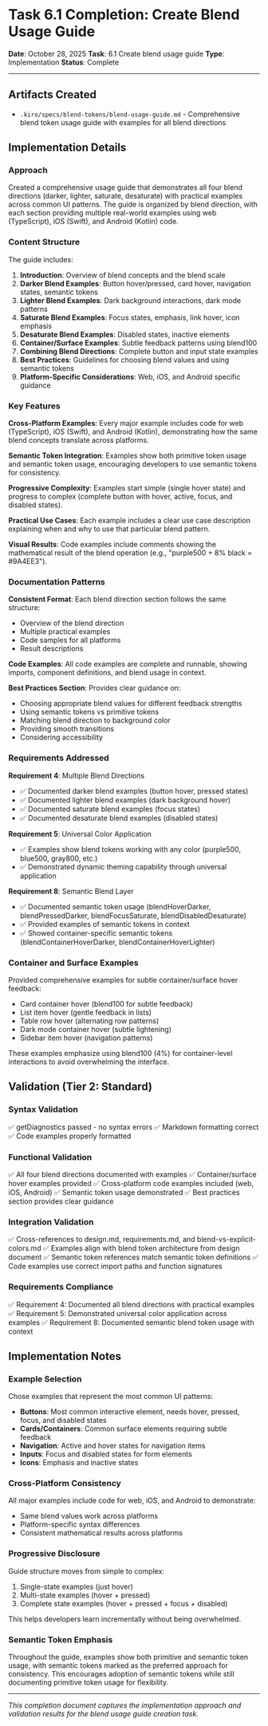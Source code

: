 # Task 6.1 Completion: Create Blend Usage Guide

**Date**: October 28, 2025
**Task**: 6.1 Create blend usage guide
**Type**: Implementation
**Status**: Complete

---

## Artifacts Created

- `.kiro/specs/blend-tokens/blend-usage-guide.md` - Comprehensive blend token usage guide with examples for all blend directions

## Implementation Details

### Approach

Created a comprehensive usage guide that demonstrates all four blend directions (darker, lighter, saturate, desaturate) with practical examples across common UI patterns. The guide is organized by blend direction, with each section providing multiple real-world examples using web (TypeScript), iOS (Swift), and Android (Kotlin) code.

### Content Structure

The guide includes:

1. **Introduction**: Overview of blend concepts and the blend scale
2. **Darker Blend Examples**: Button hover/pressed, card hover, navigation states, semantic tokens
3. **Lighter Blend Examples**: Dark background interactions, dark mode patterns
4. **Saturate Blend Examples**: Focus states, emphasis, link hover, icon emphasis
5. **Desaturate Blend Examples**: Disabled states, inactive elements
6. **Container/Surface Examples**: Subtle feedback patterns using blend100
7. **Combining Blend Directions**: Complete button and input state examples
8. **Best Practices**: Guidelines for choosing blend values and using semantic tokens
9. **Platform-Specific Considerations**: Web, iOS, and Android specific guidance

### Key Features

**Cross-Platform Examples**: Every major example includes code for web (TypeScript), iOS (Swift), and Android (Kotlin), demonstrating how the same blend concepts translate across platforms.

**Semantic Token Integration**: Examples show both primitive token usage and semantic token usage, encouraging developers to use semantic tokens for consistency.

**Progressive Complexity**: Examples start simple (single hover state) and progress to complex (complete button with hover, active, focus, and disabled states).

**Practical Use Cases**: Each example includes a clear use case description explaining when and why to use that particular blend pattern.

**Visual Results**: Code examples include comments showing the mathematical result of the blend operation (e.g., "purple500 + 8% black = #9A4EE3").

### Documentation Patterns

**Consistent Format**: Each blend direction section follows the same structure:
- Overview of the blend direction
- Multiple practical examples
- Code samples for all platforms
- Result descriptions

**Code Examples**: All code examples are complete and runnable, showing imports, component definitions, and blend usage in context.

**Best Practices Section**: Provides clear guidance on:
- Choosing appropriate blend values for different feedback strengths
- Using semantic tokens vs primitive tokens
- Matching blend direction to background color
- Providing smooth transitions
- Considering accessibility

### Requirements Addressed

**Requirement 4**: Multiple Blend Directions
- ✅ Documented darker blend examples (button hover, pressed states)
- ✅ Documented lighter blend examples (dark background hover)
- ✅ Documented saturate blend examples (focus states)
- ✅ Documented desaturate blend examples (disabled states)

**Requirement 5**: Universal Color Application
- ✅ Examples show blend tokens working with any color (purple500, blue500, gray800, etc.)
- ✅ Demonstrated dynamic theming capability through universal application

**Requirement 8**: Semantic Blend Layer
- ✅ Documented semantic token usage (blendHoverDarker, blendPressedDarker, blendFocusSaturate, blendDisabledDesaturate)
- ✅ Provided examples of semantic tokens in context
- ✅ Showed container-specific semantic tokens (blendContainerHoverDarker, blendContainerHoverLighter)

### Container and Surface Examples

Provided comprehensive examples for subtle container/surface hover feedback:
- Card container hover (blend100 for subtle feedback)
- List item hover (gentle feedback in lists)
- Table row hover (alternating row patterns)
- Dark mode container hover (subtle lightening)
- Sidebar item hover (navigation patterns)

These examples emphasize using blend100 (4%) for container-level interactions to avoid overwhelming the interface.

## Validation (Tier 2: Standard)

### Syntax Validation
✅ getDiagnostics passed - no syntax errors
✅ Markdown formatting correct
✅ Code examples properly formatted

### Functional Validation
✅ All four blend directions documented with examples
✅ Container/surface hover examples provided
✅ Cross-platform code examples included (web, iOS, Android)
✅ Semantic token usage demonstrated
✅ Best practices section provides clear guidance

### Integration Validation
✅ Cross-references to design.md, requirements.md, and blend-vs-explicit-colors.md
✅ Examples align with blend token architecture from design document
✅ Semantic token references match semantic token definitions
✅ Code examples use correct import paths and function signatures

### Requirements Compliance
✅ Requirement 4: Documented all blend directions with practical examples
✅ Requirement 5: Demonstrated universal color application across examples
✅ Requirement 8: Documented semantic blend token usage with context

## Implementation Notes

### Example Selection

Chose examples that represent the most common UI patterns:
- **Buttons**: Most common interactive element, needs hover, pressed, focus, and disabled states
- **Cards/Containers**: Common surface elements requiring subtle feedback
- **Navigation**: Active and hover states for navigation items
- **Inputs**: Focus and disabled states for form elements
- **Icons**: Emphasis and inactive states

### Cross-Platform Consistency

All major examples include code for web, iOS, and Android to demonstrate:
- Same blend values work across platforms
- Platform-specific syntax differences
- Consistent mathematical results across platforms

### Progressive Disclosure

Guide structure moves from simple to complex:
1. Single-state examples (just hover)
2. Multi-state examples (hover + pressed)
3. Complete state examples (hover + pressed + focus + disabled)

This helps developers learn incrementally without being overwhelmed.

### Semantic Token Emphasis

Throughout the guide, examples show both primitive and semantic token usage, with semantic tokens marked as the preferred approach for consistency. This encourages adoption of semantic tokens while still documenting primitive token usage for flexibility.

---

*This completion document captures the implementation approach and validation results for the blend usage guide creation task.*
